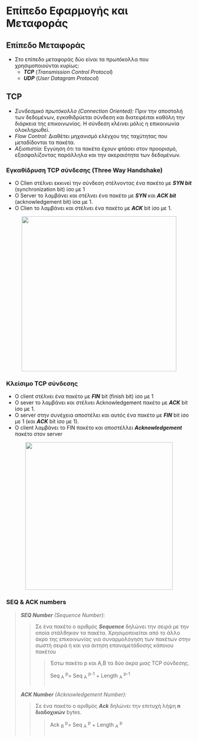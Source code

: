 # Επίπεδο Εφαρμογής και Μεταφοράς

## Επίπεδο Μεταφοράς

- Στο επίπεδο μεταφοράς δύο είναι τα πρωτόκολλα που χρησιμοποιούνται κυρίως:
  - **_TCP_** (_Transmission Control Protocol_)
  - **_UDP_** (_User Datagram Protocol_)

## TCP

- _Συνδεσμικό πρωτόκολλο (Connection Oriented):_ Πριν την αποστολή των δεδομένων, εγκαθιδρύεται σύνδεση και διατειρέιται καθόλη την διάρκεια της επικοινωνίας. Η σύνδεση κλέινει μόλις η επικοινωνία ολοκληρωθεί.
- _Flow Control:_ Διαθέτει μηχανισμό ελέγχου της ταχύτητας που μεταδίδονται τα πακέτα.
- _Αξιοπιστία:_ Εγγύηση ότι τα πακέτα έχουν φτάσει στον προορισμό, εξασφαλίζοντας παράλληλα και την ακεραιότητα των δεδομένων.

### Εγκαθίδρυση TCP σύνδεσης (Three Way Handshake)

- O Clien στέλνει εκκινεί την σύνδεση στέλνοντας ένα πακέτo με **_SYN bit_** (synchronization bit) ίσο με 1
- Ο Server το λαμβάνει και στέλνει ένα πακέτο με **_SYN_** και **_ΑCK bit_** (acknowledgement bit) ίσα με 1.
- O Clien το λαμβάνει και στέλνει ένα πακέτο με **_ACK_** bit ίσο με 1.

<div style="display:flex;justify-content:center;width:100%;">
   <img src="https://miro.medium.com/v2/resize:fit:720/format:webp/1*IE_SkdCYUrY3HyQ5U59WZg.png" style="width:420px;">
</div>

### Κλείσιμο TCP σύνδεσης

- O client στέλνει ένα πακέτο με **_FIN_** bit (finish bit) ίσο με 1
- O sever το λαμβάνει και στέλνει Αcknowledgement πακέτο με **_ACK_** bit ίσο με 1.
- Ο server στην συνέχεια αποστέλει και αυτός ένα πακέτο με **_FIN_** bit ίσο με 1 (και **_ΑCK_** bit ίσο με 1).
- Ο client λαμβάνει το FIN πακέτο και αποστέλλει **_Acknowledgement_** πακέτο στον server

<div style="display:flex;justify-content:center;width:100%;">
   <img src="https://wiki.wireshark.org/uploads/__moin_import__/attachments/TCP-4-times-close/TCP-close-diagram.png" style="width:400px;">
</div>

### SEQ & ACK numbers

> **_SEQ Number_** _(Sequence Number):_
>
> > Σε ένα πακέτο ο αριθμός **_Sequence_** δηλώνει την σειρά με την οποία στάλθηκαν τα πακέτα. Χρησιμοποιείται από το άλλο άκρο της επικοινωνίας για συναρμολόγηση των πακέτων στην σωστή σειρά ή και για άιτηση επαναμετάδοσης κάποιου πακέτου
> >
> > > Έστω πακέτο p και Α,B τα δύο άκρα μιας TCP σύνδεσης.
> > >
> > > Seq <sub>A</sub> <sup>p</sup>= Seq <sub>A</sub> <sup>p-1</sup> + Length <sub>A</sub> <sup>p-1</sup> <br></br>
>
> **_ACK Number_** _(Acknowledgement Number):_
>
> > Σε ένα πακέτο o αριθμός **_Ack_** δηλώνει την επιτυχή λήψη **n διαδοχικών** bytes.
> >
> > > Ack <sub>B</sub> <sup>p</sup>= Seq <sub>A</sub> <sup>p</sup> + Length <sub>A</sub> <sup>p</sup> <br></br>
